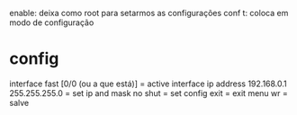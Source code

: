 enable: deixa como root para setarmos as configurações
conf t: coloca em modo de configuração

# config
interface fast [0/0 (ou a que está)] = active interface
ip address 192.168.0.1 255.255.255.0 = set ip and mask
no shut = set config
exit = exit menu
wr = salve

